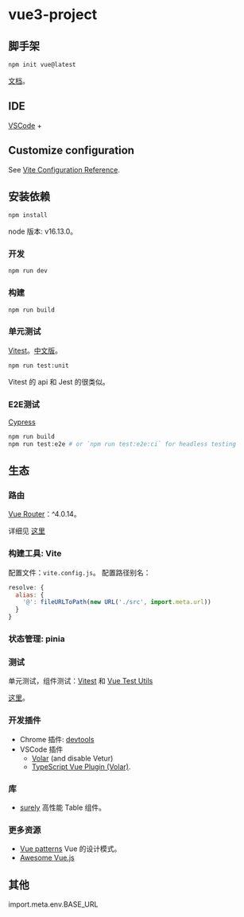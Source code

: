 # vue3-project
## 脚手架
```sh
npm init vue@latest
```

[文档](https://staging-cn.vuejs.org/guide/quick-start.html#with-build-tools)。

## IDE

[VSCode](https://code.visualstudio.com/) + 

## Customize configuration

See [Vite Configuration Reference](https://vitejs.dev/config/).

## 安装依赖

```sh
npm install
```

node 版本: v16.13.0。

### 开发

```sh
npm run dev
```

### 构建

```sh
npm run build
```

### 单元测试
[Vitest](https://vitest.dev/)。[中文版](https://cn.vitest.dev/)。

```sh
npm run test:unit
```

Vitest 的 api 和 Jest 的很类似。

### E2E测试
[Cypress](https://www.cypress.io/)

```sh
npm run build
npm run test:e2e # or `npm run test:e2e:ci` for headless testing
```

## 生态
### 路由
[Vue Router](https://router.vuejs.org/zh/)：^4.0.14。

详细见 [这里](./docs/vue-router.md)

### 构建工具: Vite
配置文件：`vite.config.js`。
配置路径别名：
```js
resolve: {
  alias: {
    '@': fileURLToPath(new URL('./src', import.meta.url))
  }
}
```

### 状态管理: pinia

### 测试
单元测试，组件测试：[Vitest](https://cn.vitest.dev/) 和 [Vue Test Utils](https://test-utils.vuejs.org/)


[这里](./docs/test.md)。

### 开发插件 
* Chrome 插件: [devtools](https://github.com/vuejs/devtools)
* VSCode 插件
  * [Volar](https://marketplace.visualstudio.com/items?itemName=johnsoncodehk.volar) (and disable Vetur) 
  * [TypeScript Vue Plugin (Volar)](https://marketplace.visualstudio.com/items?itemName=johnsoncodehk.vscode-typescript-vue-plugin).

### 库
* [surely](https://www.surely.cool/) 高性能 Table 组件。
### 更多资源
* [Vue patterns](https://learn-vuejs.github.io/vue-patterns/) Vue 的设计模式。
* [Awesome Vue.js](https://github.com/vuejs/awesome-vue)

## 其他
import.meta.env.BASE_URL